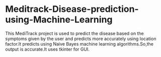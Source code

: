 # Meditrack-Disease-prediction-using-Machine-Learning
This MediTrack project is used to predict the disease based on the symptoms given by the user and predicts more accurately using location factor.It predicts using Naive Bayes machine learning algorithms.So,the output is accurate.It uses tkinter for GUI.
